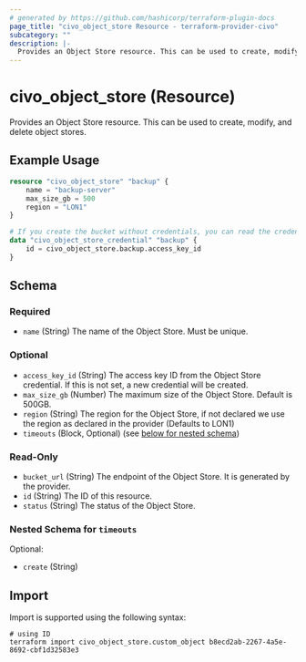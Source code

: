 ```yaml
---
# generated by https://github.com/hashicorp/terraform-plugin-docs
page_title: "civo_object_store Resource - terraform-provider-civo"
subcategory: ""
description: |-
  Provides an Object Store resource. This can be used to create, modify, and delete object stores.
---
```


# civo_object_store (Resource)

Provides an Object Store resource. This can be used to create, modify, and delete object stores.

## Example Usage

```terraform
resource "civo_object_store" "backup" {
	name = "backup-server"
	max_size_gb = 500
	region = "LON1"
}

# If you create the bucket without credentials, you can read the credentials in this way
data "civo_object_store_credential" "backup" {
	id = civo_object_store.backup.access_key_id
}
```

<!-- schema generated by tfplugindocs -->
## Schema

### Required

- `name` (String) The name of the Object Store. Must be unique.

### Optional

- `access_key_id` (String) The access key ID from the Object Store credential. If this is not set, a new credential will be created.
- `max_size_gb` (Number) The maximum size of the Object Store. Default is 500GB.
- `region` (String) The region for the Object Store, if not declared we use the region as declared in the provider (Defaults to LON1)
- `timeouts` (Block, Optional) (see [below for nested schema](#nestedblock--timeouts))

### Read-Only

- `bucket_url` (String) The endpoint of the Object Store. It is generated by the provider.
- `id` (String) The ID of this resource.
- `status` (String) The status of the Object Store.

<a id="nestedblock--timeouts"></a>
### Nested Schema for `timeouts`

Optional:

- `create` (String)

## Import

Import is supported using the following syntax:

```shell
# using ID
terraform import civo_object_store.custom_object b8ecd2ab-2267-4a5e-8692-cbf1d32583e3
```
